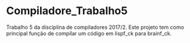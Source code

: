 # Compiladore_Trabalho5
Trabalho 5 da disciplina de compiladores 2017/2. Este projeto tem como principal função de compilar um código em lispf_ck para brainf_ck. 
